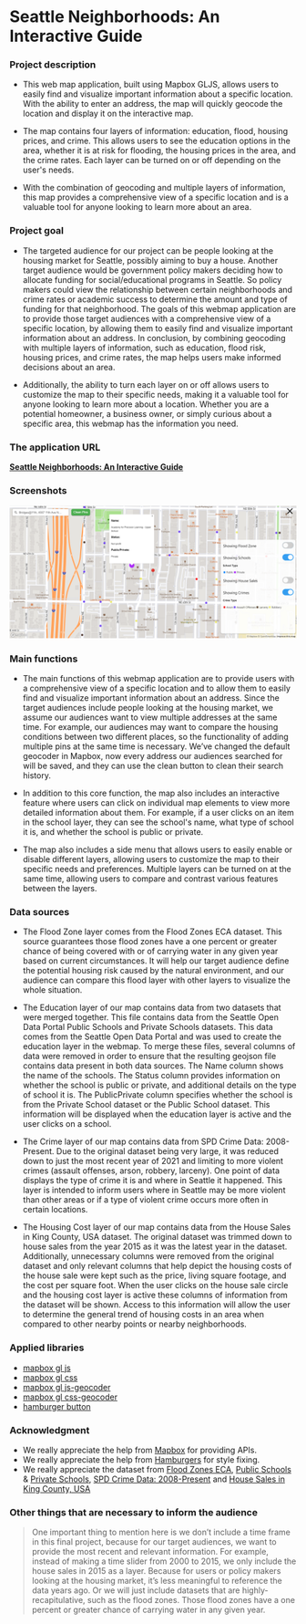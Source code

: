# Seattle Neighborhoods: An Interactive Guide

### Project description

- This web map application, built using Mapbox GLJS, allows users to easily find and visualize important information about a specific location. With the ability to enter an address, the map will quickly geocode the location and display it on the interactive map. 

- The map contains four layers of information: education, flood, housing prices, and crime. This allows users to see the education options in the area, whether it is at risk for flooding, the housing prices in the area, and the crime rates. Each layer can be turned on or off depending on the user's needs.

- With the combination of geocoding and multiple layers of information, this map provides a comprehensive view of a specific location and is a valuable tool for anyone looking to learn more about an area.

### Project goal

- The targeted audience for our project can be people looking at the housing market for Seattle, possibly aiming to buy a house. Another target audience would be government policy makers deciding how to allocate funding for social/educational programs in Seattle. So policy makers could view the relationship between certain neighborhoods and crime rates or academic success to determine the amount and type of funding for that neighborhood. The goals of this webmap application are to provide those target audiences with a comprehensive view of a specific location, by allowing them to easily find and visualize important information about an address. In conclusion, by combining geocoding with multiple layers of information, such as education, flood risk, housing prices, and crime rates, the map helps users make informed decisions about an area.

- Additionally, the ability to turn each layer on or off allows users to customize the map to their specific needs, making it a valuable tool for anyone looking to learn more about a location. Whether you are a potential homeowner, a business owner, or simply curious about a specific area, this webmap has the information you need.

### The application URL

**[Seattle Neighborhoods: An Interactive Guide](https://leofanguw.github.io/Seattle_Housing_BA2/)**

### Screenshots

![Screenshots](img/Screenshots.png)

### Main functions
- The main functions of this webmap application are to provide users with a comprehensive view of a specific location and to allow them to easily find and visualize important information about an address. Since the target audiences include people looking at the housing market, we assume our audiences want to view multiple addresses at the same time. For example, our audiences may want to compare the housing conditions between two different places, so the functionality of adding multiple pins at the same time is necessary. We’ve changed the default geocoder in Mapbox, now every address our audiences searched for will be saved, and they can use the clean button to clean their search history.

- In addition to this core function, the map also includes an interactive feature where users can click on individual map elements to view more detailed information about them. For example, if a user clicks on an item in the school layer, they can see the school's name, what type of school it is, and whether the school is public or private.

- The map also includes a side menu that allows users to easily enable or disable different layers, allowing users to customize the map to their specific needs and preferences. Multiple layers can be turned on at the same time, allowing users to compare and contrast various features between the layers.

### Data sources

- The Flood Zone layer comes from the Flood Zones ECA dataset. This source guarantees those flood zones have a one percent or greater chance of being covered with or of carrying water in any given year based on current circumstances. It will help our target audience define the potential housing risk caused by the natural environment, and our audience can compare this flood layer with other layers to visualize the whole situation.

- The Education layer of our map contains data from two datasets that were merged together. This file contains data from the Seattle Open Data Portal Public Schools and Private Schools datasets. This data comes from the Seattle Open Data Portal and was used to create the education layer in the webmap. To merge these files, several columns of data were removed in order to ensure that the resulting geojson file contains data present in both data sources. The Name column shows the name of the schools. The Status column provides information on whether the school is public or private, and additional details on the type of school it is. The PublicPrivate column specifies whether the school is from the Private School dataset or the Public School dataset. This information will be displayed when the education layer is active and the user clicks on a school.

- The Crime layer of our map contains data from SPD Crime Data: 2008-Present. Due to the original dataset being very large, it was reduced down to just the most recent year of 2021 and limiting to more violent crimes (assault offenses, arson, robbery, larceny). One point of data displays the type of crime it is and where in Seattle it happened. This layer is intended to inform users where in Seattle may be more violent than other areas or if a type of violent crime occurs more often in certain locations.

- The Housing Cost layer of our map contains data from the House Sales in King County, USA dataset. The original dataset was trimmed down to house sales from the year 2015 as it was the latest year in the dataset. Additionally, unnecessary columns were removed from the original dataset and only relevant columns that help depict the housing costs of the house sale were kept such as the price, living square footage, and the cost per square foot. When the user clicks on the house sale circle and the housing cost layer is active these columns of information from the dataset will be shown. Access to this information will allow the user to determine the general trend of housing costs in an area when compared to other nearby points or nearby neighborhoods.

### Applied libraries

- [mapbox gl js](https://api.tiles.mapbox.com/mapbox-gl-js/v2.5.1/mapbox-gl.js)
- [mapbox gl css](https://api.tiles.mapbox.com/mapbox-gl-js/v2.5.1/mapbox-gl.css)
- [mapbox gl js-geocoder](https://api.mapbox.com/mapbox-gl-js/plugins/mapbox-gl-geocoder/v4.7.0/mapbox-gl-geocoder.min.js)
- [mapbox gl css-geocoder](https://api.mapbox.com/mapbox-gl-js/plugins/mapbox-gl-geocoder/v4.7.0/mapbox-gl-geocoder.css)
- [hamburger button](https://github.com/jonsuh/hamburgers)


### Acknowledgment

- We really appreciate the help from [Mapbox](https://www.mapbox.com/) for providing APIs.
- We really appreciate the help from [Hamburgers](https://github.com/jonsuh/hamburgers) for style fixing.
- We really appreciate the dataset from [Flood Zones ECA](https://data-seattlecitygis.opendata.arcgis.com/datasets/SeattleCityGIS::flood-zones-eca/explore?location=47.584721%2C-122.255554%2C11.08), [Public Schools](https://data.seattle.gov/dataset/Seattle-Public-Schools-Sites-2022-2023/bd7c-x34g) & [Private Schools](https://data.seattle.gov/dataset/Private-Schools/ftp7-mj2b), [SPD Crime Data: 2008-Present](https://data.seattle.gov/Public-Safety/SPD-Crime-Data-2008-Present/tazs-3rd5) and [House Sales in King County, USA](https://www.kaggle.com/datasets/harlfoxem/housesalesprediction?resource=download)

### Other things that are necessary to inform the audience

> One important thing to mention here is we don’t include a time frame in this final project, because for our target audiences, we want to provide the most recent and relevant information. For example, instead of making a time slider from 2000 to 2015, we only include the house sales in 2015 as a layer. Because for users or policy makers looking at the housing market, it’s less meaningful to reference the data years ago. Or we will just include datasets that are highly-recapitulative, such as the flood zones. Those flood zones have a one percent or greater chance of carrying water in any given year.